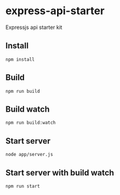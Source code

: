 # express-api-starter
Expressjs api starter kit


## Install
`npm install`

## Build
`npm run build`

## Build watch
`npm run build:watch`


## Start server
`node app/server.js`

## Start server with build watch
`npm run start`
